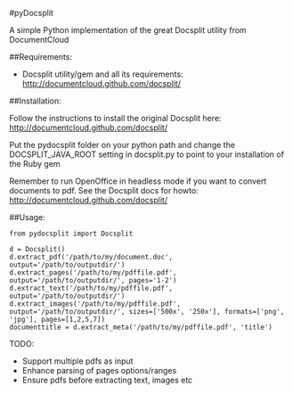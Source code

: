 #pyDocsplit

A simple Python implementation of the great Docsplit utility from DocumentCloud

##Requirements:

- Docsplit utility/gem and all its requirements: http://documentcloud.github.com/docsplit/

##Installation:

Follow the instructions to install the original Docsplit here: http://documentcloud.github.com/docsplit/

Put the pydocsplit folder on your python path and change the DOCSPLIT_JAVA_ROOT setting
in docsplit.py to point to your installation of the Ruby gem

Remember to run OpenOffice in headless mode if you want to convert documents to pdf. 
See the Docsplit docs for howto: http://documentcloud.github.com/docsplit/

##Usage:

	from pydocsplit import Docsplit

	d = Docsplit()
	d.extract_pdf('/path/to/my/document.doc', output='/path/to/outputdir/')
	d.extract_pages('/path/to/my/pdffile.pdf', output='/path/to/outputdir/', pages='1-2')
	d.extract_text('/path/to/my/pdffile.pdf', output='/path/to/outputdir/')
	d.extract_images('/path/to/my/pdffile.pdf', output='/path/to/outputdir/', sizes=['500x', '250x'], formats=['png', 'jpg'], pages=[1,2,5,7])
	documenttitle = d.extract_meta('/path/to/my/pdffile.pdf', 'title')

TODO:
- Support multiple pdfs as input
- Enhance parsing of pages options/ranges
- Ensure pdfs before extracting text, images etc